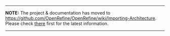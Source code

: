 
---

**NOTE:** The project & documentation has moved to https://github.com/OpenRefine/OpenRefine/wiki/Importing-Architecture. Please check [there](https://github.com/OpenRefine/OpenRefine/wiki/Importing-Architecture) first for the latest information.

---

